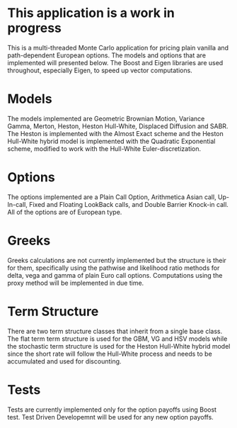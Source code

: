 # This application is a work in progress #

This is a multi-threaded Monte Carlo application for pricing plain vanilla and path-dependent European options. The models and options that are implemented will presented below. The Boost and Eigen libraries are used throughout, especially Eigen, to speed up vector computations.

# Models #
The models implemented are Geometric Brownian Motion, Variance Gamma, Merton, Heston, Heston Hull-White, Displaced Diffusion and SABR. The Heston is implemented with the Almost Exact scheme and the Heston Hull-White hybrid model is implemented with the Quadratic Exponential scheme, modified to work with the Hull-White Euler-discretization.

# Options #
The options implemented are a Plain Call Option, Arithmetica Asian call, Up-In-call, Fixed and Floating LookBack calls, and Double Barrier Knock-in call. All of the options are of European type.

# Greeks #
Greeks calculations are not currently implemented but the structure is their for them, specifically using the pathwise and likelihood ratio methods for delta, vega and gamma of plain Euro call options. Computations using the proxy method will be implemented in due time.

# Term Structure # 
There are two term structure classes that inherit from a single base class. The flat term term structure is used for the GBM, VG and HSV models while the stochastic term structure is used for the Heston Hull-White hybrid model since the short rate will follow the Hull-White process and needs to be accumulated and used for discounting.

# Tests #
Tests are currently implemented only for the option payoffs using Boost test. Test Driven Developemnt will be used for any new option payoffs.



